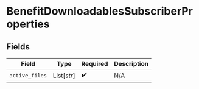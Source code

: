 # BenefitDownloadablesSubscriberProperties


## Fields

| Field              | Type               | Required           | Description        |
| ------------------ | ------------------ | ------------------ | ------------------ |
| `active_files`     | List[*str*]        | :heavy_check_mark: | N/A                |